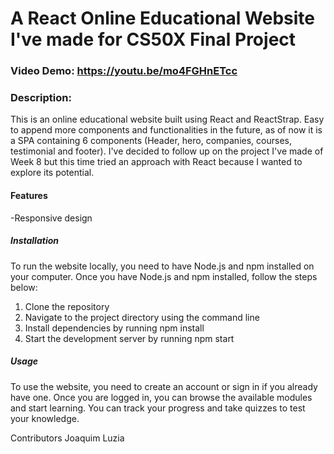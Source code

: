# A React Online Educational Website I've made for CS50X Final Project

### Video Demo: https://youtu.be/mo4FGHnETcc

### Description:
This is an online educational website built using React and ReactStrap. 
Easy to append more components and functionalities in the future, as of now it is a SPA containing 6 components (Header, hero, companies, courses, testimonial and footer).
I've decided to follow up on the project I've made of Week 8 but this time tried an approach with React because I wanted to explore its potential.

#### Features
-Responsive design


##### Installation
To run the website locally, you need to have Node.js and npm installed on your computer. Once you have Node.js and npm installed, follow the steps below:

1. Clone the repository
2. Navigate to the project directory using the command line
3. Install dependencies by running npm install
4. Start the development server by running npm start

##### Usage
To use the website, you need to create an account or sign in if you already have one. Once you are logged in, you can browse the available modules and start learning. You can track your progress and take quizzes to test your knowledge.

Contributors
Joaquim Luzia
